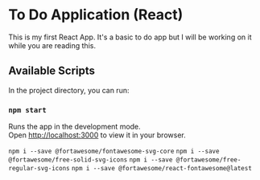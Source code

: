 # To Do Application (React)

This is my first React App. It's a basic to do app but I will be working on it while you are reading this.

## Available Scripts

In the project directory, you can run:

### `npm start`

Runs the app in the development mode.\
Open [http://localhost:3000](http://localhost:3000) to view it in your browser.

`npm i --save @fortawesome/fontawesome-svg-core`
`npm i --save @fortawesome/free-solid-svg-icons`
`npm i --save @fortawesome/free-regular-svg-icons`
`npm i --save @fortawesome/react-fontawesome@latest`